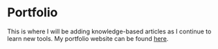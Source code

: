 # Portfolio
This is where I will be adding knowledge-based articles as I continue to learn new tools. My portfolio website can be found [here]([url](https://ml3457.wixsite.com/mluchetti)).
